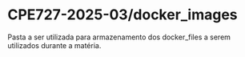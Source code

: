 # CPE727-2025-03/docker_images
Pasta a ser utilizada para armazenamento dos docker_files a serem utilizados durante a matéria.
